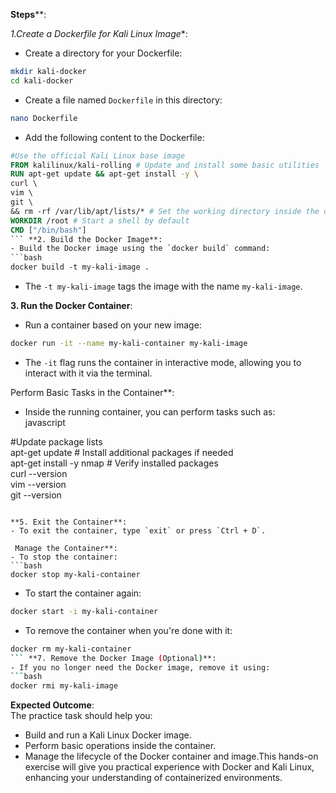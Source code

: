 **Steps****:

*1.Create a Dockerfile for Kali Linux Image**:  
- Create a directory for your Dockerfile:  
```bash  
mkdir kali-docker  
cd kali-docker  
```  
- Create a file named `Dockerfile` in this directory:  
```bash  
nano Dockerfile  
```  
- Add the following content to the Dockerfile:  
```Dockerfile  
#Use the official Kali Linux base image  
FROM kalilinux/kali-rolling # Update and install some basic utilities  
RUN apt-get update && apt-get install -y \  
curl \  
vim \  
git \  
&& rm -rf /var/lib/apt/lists/* # Set the working directory inside the container  
WORKDIR /root # Start a shell by default  
CMD ["/bin/bash"]  
``` **2. Build the Docker Image**:  
- Build the Docker image using the `docker build` command:  
```bash  
docker build -t my-kali-image .  
```  
- The `-t my-kali-image` tags the image with the name `my-kali-image`.

**3. Run the Docker Container**:  
- Run a container based on your new image:  
```bash  
docker run -it --name my-kali-container my-kali-image  
```  
- The `-it` flag runs the container in interactive mode, allowing you to interact with it via the terminal.

 Perform Basic Tasks in the Container**:  
- Inside the running container, you can perform tasks such as:  
javascript
 
#Update package lists  
apt-get update # Install additional packages if needed  
apt-get install -y nmap # Verify installed packages  
curl --version  
vim --version  
git --version  
```

**5. Exit the Container**:  
- To exit the container, type `exit` or press `Ctrl + D`.

 Manage the Container**:  
- To stop the container:  
```bash  
docker stop my-kali-container  
```  
- To start the container again:  
```bash  
docker start -i my-kali-container  
```  
- To remove the container when you're done with it:  
```bash  
docker rm my-kali-container  
``` **7. Remove the Docker Image (Optional)**:  
- If you no longer need the Docker image, remove it using:  
```bash  
docker rmi my-kali-image  
```
**Expected Outcome**:  
The practice task should help you:  
- Build and run a Kali Linux Docker image.  
- Perform basic operations inside the container.  
- Manage the lifecycle of the Docker container and image.This hands-on exercise will give you practical experience with Docker and Kali Linux, enhancing your understanding of containerized environments.


<!--stackedit_data:
eyJoaXN0b3J5IjpbLTcxNDQxMTUxMiwtNDYzMzMyOTk3LC04NT
EyMDYxNjMsMTY4NzU5NTgyNiwyMTA3MzA5NjM1XX0=
-->
